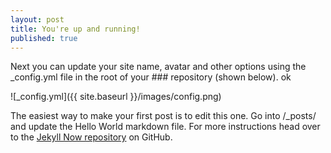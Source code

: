 ```yaml
---
layout: post
title: You're up and running!
published: true
---
```


Next you can update your site name, avatar and other options using the _config.yml file in the root of your ### repository (shown below). ok

![_config.yml]({{ site.baseurl }}/images/config.png)

The easiest way to make your first post is to edit this one. Go into /_posts/ and update the Hello World markdown file. For more instructions head over to the [Jekyll Now repository](https://github.com/barryclark/jekyll-now) on GitHub.
